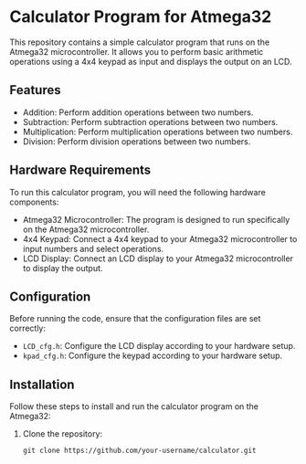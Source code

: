 # Calculator Program for Atmega32

This repository contains a simple calculator program that runs on the Atmega32 microcontroller. It allows you to perform basic arithmetic operations using a 4x4 keypad as input and displays the output on an LCD.

## Features

- Addition: Perform addition operations between two numbers.
- Subtraction: Perform subtraction operations between two numbers.
- Multiplication: Perform multiplication operations between two numbers.
- Division: Perform division operations between two numbers.

## Hardware Requirements

To run this calculator program, you will need the following hardware components:

- Atmega32 Microcontroller: The program is designed to run specifically on the Atmega32 microcontroller.
- 4x4 Keypad: Connect a 4x4 keypad to your Atmega32 microcontroller to input numbers and select operations.
- LCD Display: Connect an LCD display to your Atmega32 microcontroller to display the output.

## Configuration

Before running the code, ensure that the configuration files are set correctly:

- `LCD_cfg.h`: Configure the LCD display according to your hardware setup.
- `kpad_cfg.h`: Configure the keypad according to your hardware setup.

## Installation

Follow these steps to install and run the calculator program on the Atmega32:

1. Clone the repository:

   ```shell
   git clone https://github.com/your-username/calculator.git
